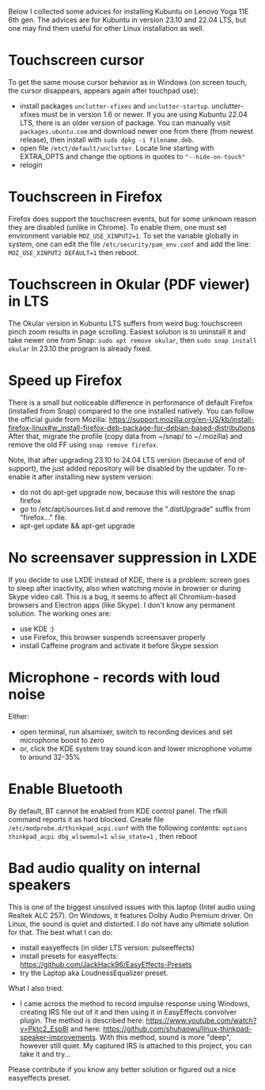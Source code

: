 Below I collected some advices for installing Kubuntu on Lenovo Yoga 11E 6th gen.
The advices are for Kubuntu in version 23.10 and 22.04 LTS, but one may find them useful for other Linux installation as well.

# Touchscreen cursor
To get the same mouse cursor behavior as in Windows (on screen touch, the cursor disappears, appears again after touchpad use):
- install packages `unclutter-xfixes` and `unclutter-startup`. unclutter-xfixes must be in version 1.6 or newer. If you are using Kubuntu 22.04 LTS, there is an older version of package. You can manually visit `packages.ubuntu.com` and download newer one from there (from newest release), then install with `sudo dpkg -i filename.deb`.
- open file `/etct/default/unclutter`. Locate line starting with EXTRA_OPTS and change the options in quotes to `"--hide-on-touch"`
- relogin

# Touchscreen in Firefox
Firefox does support the touchscreen events, but for some unknown reason they are disabled (unlike in Chrome). To enable them, one must set environment variable `MOZ_USE_XINPUT2=1`.
To set the variable globally in system, one can edit the file `/etc/security/pam_env.conf` and add the line:
`MOZ_USE_XINPUT2 DEFAULT=1`
then reboot.

# Touchscreen in Okular (PDF viewer) in LTS
The Okular version in Kubuntu LTS suffers from weird bug: touchscreen pinch zoom results in page scrolling. Easiest solution is to uninstall it and take newer one from Snap:
`sudo apt remove okular`, then 
`sudo snap install okular`
In 23.10 the program is already fixed.

# Speed up Firefox
There is a small but noticeable difference in performance of default Firefox (installed from Snap) compared to the one installed natively.
You can follow the official guide from Mozilla:
https://support.mozilla.org/en-US/kb/install-firefox-linux#w_install-firefox-deb-package-for-debian-based-distributions
After that, migrate the profile (copy data from ~/snap/ to ~/.mozilla) and remove the old FF using `snap remove firefox`.

Note, that after upgrading 23.10 to 24.04 LTS version (because of end of support), the just added repository will be disabled by the updater. To re-enable it after installing new system version:
- do not do apt-get upgrade now, because this will restore the snap firefox
- go to /etc/apt/sources.list.d and remove the ".distUpgrade" suffix from "firefox..." file.
- apt-get update && apt-get upgrade

# No screensaver suppression in LXDE
If you decide to use LXDE instead of KDE, there is a problem: screen goes to sleep after inactivity, also when watching movie in browser or during Skype video call. This is a bug, it seems to affect all Chromium-based browsers and Electron apps (like Skype). I don't know any permanent solution. The working ones are:
- use KDE :)
- use Firefox, this browser suspends screensaver properly
- install Caffeine program and activate it before Skype session

# Microphone - records with loud noise
Either:
- open terminal, run alsamixer, switch to recording devices and set microphone boost to zero
- or, click the KDE system tray sound icon and lower microphone volume to around 32-35%

# Enable Bluetooth
By default, BT cannot be enabled from KDE control panel. The rfkill command reports it as hard blocked. Create file `/etc/modprobe.d/thinkpad_acpi.conf` with the following contents:
`options thinkpad_acpi dbg_wlswemul=1 wlsw_state=1`
, then reboot

# Bad audio quality on internal speakers
This is one of the biggest unsolved issues with this laptop (Intel audio using Realtek ALC 257). On Windows, it features Dolby Audio Premium driver. On Linux, the sound is quiet and distorted. I do not have any ultimate solution for that.
The best what I can do:
- install easyeffects (in older LTS version: pulseeffects)
- install presets for easyeffects: https://github.com/JackHack96/EasyEffects-Presets
- try the Laptop aka LoudnessEqualizer preset.

What I also tried:
- I came across the method to record impulse response using Windows, creating IRS file out of it and then using it in EasyEffects convolver plugin. The method is described here: https://www.youtube.com/watch?v=Pktc2_Esp8I and here: https://github.com/shuhaowu/linux-thinkpad-speaker-improvements. With this method, sound is more "deep", however still quiet. My captured IRS is attached to this project, you can take it and try... 

Please contribute if you know any better solution or figured out a nice easyeffects preset.
